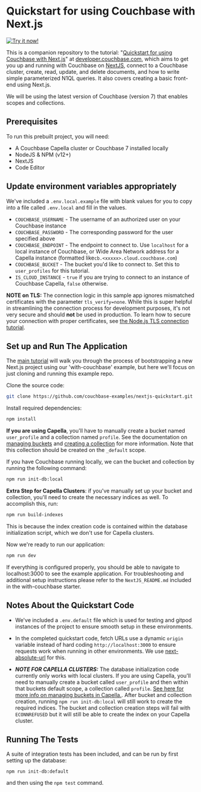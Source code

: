 # Quickstart for using Couchbase with Next.js


[![Try it now!](https://da-demo-images.s3.amazonaws.com/runItNow_outline.png?couchbase-example=nextjs-quickstart-repo&source=github)](https://gitpod.io/#https://github.com/couchbase-examples/nextjs-quickstart)

This is a companion repository to the tutorial: "[Quickstart for using Couchbase with Next.js](https://developer.couchbase.com/tutorial-quickstart-nextjs/)" at [developer.couchbase.com](https://developer.couchbase.com), which aims to get you up and running with Couchbase on [NextJS](https://nextjs.org/), connect to a Couchbase cluster, create, read, update, and delete documents, and how to write simple parameterized N1QL queries. It also covers creating a basic front-end using Next.js.

We will be using the latest version of Couchbase (version 7) that enables scopes and collections.

## Prerequisites

To run this prebuilt project, you will need:

- A Couchbase Capella cluster or Couchbase 7 installed locally
- NodeJS & NPM (v12+)
- NextJS
- Code Editor

## Update environment variables appropriately

We've included a `.env.local.example` file with blank values for you to copy into a file called `.env.local` and fill in the values.
- `COUCHBASE_USERNAME` - The username of an authorized user on your Couchbase instance
- `COUCHBASE_PASSWORD` - The corresponding password for the user specified above
- `COUCHBASE_ENDPOINT` - The endpoint to connect to. Use `localhost` for a local instance of Couchbase, or Wide Area Network address for a Capella instance (formatted like`cb.<xxxxx>.cloud.couchbase.com`)
- `COUCHBASE_BUCKET` - The bucket you'd like to connect to. Set this to `user_profiles` for this tutorial.
- `IS_CLOUD_INSTANCE` - `true` if you are trying to connect to an instance of Couchbase Capella, `false` otherwise.

**NOTE on TLS:** The connection logic in this sample app ignores mismatched certificates with the parameter `tls_verify=none`. While this is super helpful in streamlining the connection process for development purposes, it's not very secure and should **not** be used in production. To learn how to secure your connection with proper certificates, see [the Node.js TLS connection tutorial](https://developer.couchbase.com/tutorial-nodejs-tls-connection).

## Set up and Run The Application
The [main tutorial](https://developer.couchbase.com/tutorial-quickstart-nextjs/) will walk you through the process of bootstrapping a new Next.js project using our 'with-couchbase' example, but here we'll focus on just cloning and running this example repo.

Clone the source code:

```sh
git clone https://github.com/couchbase-examples/nextjs-quickstart.git
```

Install required dependencies:
```sh
npm install
```

**If you are using Capella**, you'll have to manually create a bucket named `user_profile` and a collection named `profile`. See the documentation on [managing buckets](https://docs.couchbase.com/cloud/clusters/data-service/manage-buckets.html) and [creating a collection](https://docs.couchbase.com/cloud/clusters/data-service/scopes-collections.html#create-a-collection) for more information. Note that this collection should be created on the `_default` scope.


If you have Couchbase running locally, we can the bucket and collection by running the following command:
```sh
npm run init-db:local
```

**Extra Step for Capella Clusters**: if you've manually set up your bucket and collection, you'll need to create the necessary indices as well. To accomplish this, run:
```sh
npm run build-indexes
```
This is because the index creation code is contained within the database initialization script, which we don't use for Capella clusters.


Now we're ready to run our application:
```sh
npm run dev
```

If everything is configured properly, you should be able to navigate to localhost:3000 to see the example application. For troubleshooting and additional setup instructions please refer to the `NextJS_README.md` included in the with-couchbase starter.

## Notes About the Quickstart Code
- We've included a `.env.default` file which is used for testing and gitpod instances of the project to ensure smooth setup in these environments.

- In the completed quickstart code, fetch URLs use a dynamic `origin` variable instead of hard coding `http://localhost:3000` to ensure requests work when running in other environments. We use [next-absolute-url](https://www.npmjs.com/package/next-absolute-url) for this.

- _**NOTE FOR CAPELLA CLUSTERS:**_ The database initialization code currently only works with local clusters. If you are using Capella, you'll need to manually create a bucket called `user_profile` and then within that buckets default scope, a collection called `profile`. [See here for more info on managing buckets in Capella.](https://docs.couchbase.com/cloud/clusters/data-service/manage-buckets.html). After bucket and collection creation, running `npm run init-db:local` will still work to create the required indices. The bucket and collection creation steps will fail with `ECONNREFUSED` but it will still be able to create the index on your Capella cluster. 

## Running The Tests
A suite of integration tests has been included, and can be run by first setting up the database:
```
npm run init-db:default
```
and then using the `npm test` command.
